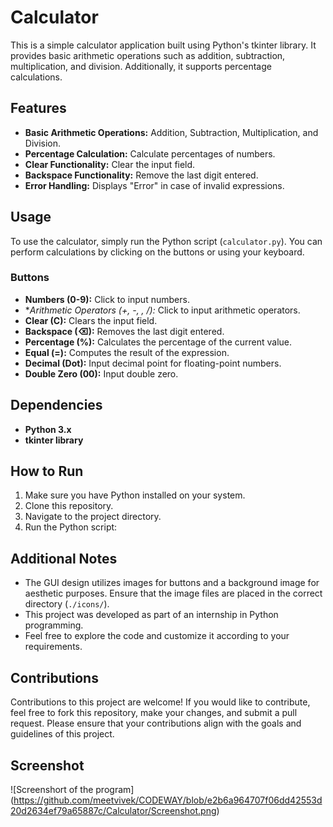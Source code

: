 # Calculator

This is a simple calculator application built using Python's tkinter library. It provides basic arithmetic operations such as addition, subtraction, multiplication, and division. Additionally, it supports percentage calculations.

## Features

- **Basic Arithmetic Operations:** Addition, Subtraction, Multiplication, and Division.
- **Percentage Calculation:** Calculate percentages of numbers.
- **Clear Functionality:** Clear the input field.
- **Backspace Functionality:** Remove the last digit entered.
- **Error Handling:** Displays "Error" in case of invalid expressions.

## Usage

To use the calculator, simply run the Python script (`calculator.py`). You can perform calculations by clicking on the buttons or using your keyboard.

### Buttons

- **Numbers (0-9):** Click to input numbers.
- **Arithmetic Operators (+, -, *, /):** Click to input arithmetic operators.
- **Clear (C):** Clears the input field.
- **Backspace (⌫):** Removes the last digit entered.
- **Percentage (%):** Calculates the percentage of the current value.
- **Equal (=):** Computes the result of the expression.
- **Decimal (Dot):** Input decimal point for floating-point numbers.
- **Double Zero (00):** Input double zero.

## Dependencies

- **Python 3.x**
- **tkinter library**

## How to Run

1. Make sure you have Python installed on your system.
2. Clone this repository.
3. Navigate to the project directory.
4. Run the Python script:

## Additional Notes

- The GUI design utilizes images for buttons and a background image for aesthetic purposes. Ensure that the image files are placed in the correct directory (`./icons/`).
- This project was developed as part of an internship in Python programming.
- Feel free to explore the code and customize it according to your requirements.

## Contributions

Contributions to this project are welcome! If you would like to contribute, feel free to fork this repository, make your changes, and submit a pull request. Please ensure that your contributions align with the goals and guidelines of this project.

## Screenshot
![Screenshort of the program]
(https://github.com/meetvivek/CODEWAY/blob/e2b6a964707f06dd42553d20d2634ef79a65887c/Calculator/Screenshot.png)

